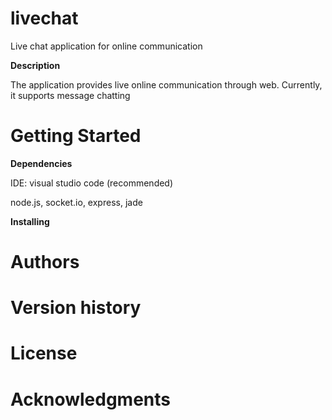 # __livechat__

Live chat application for online communication

__Description__

The application provides live online communication through web. Currently, it supports message chatting 

# __Getting Started__

__Dependencies__

  IDE: visual studio code (recommended)
  
  node.js, socket.io, express, jade
  
__Installing__


# __Authors__


# __Version history__


# __License__


# __Acknowledgments__


